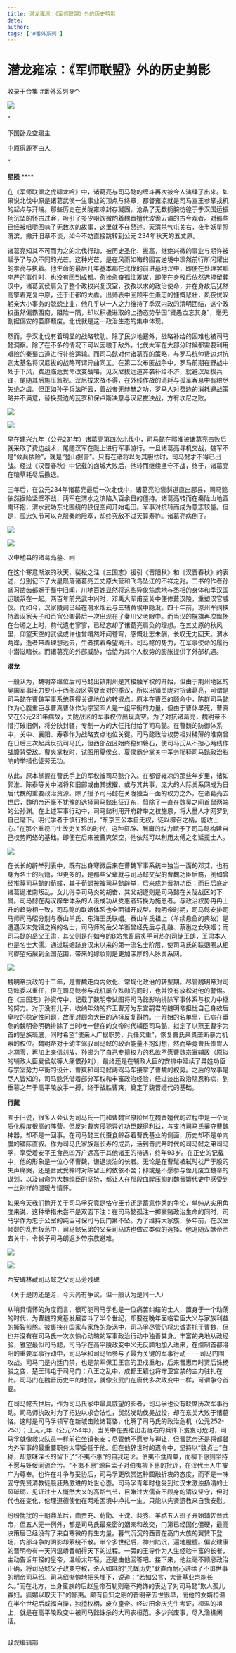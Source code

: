 ```yaml
---
title: 潜龙雍凉：《军师联盟》外的历史剪影
date: 
author: 
tags: ['#番外系列']
---
```

# 潜龙雍凉：《军师联盟》外的历史剪影


收录于合集 #番外系列 9个

<img src='/images/608/2.png' width='auto' />

“

下国卧龙空寤主

中原得鹿不由人

”

  

**星陨** ****

  

在《军师联盟之虎啸龙吟》中，诸葛亮与司马懿的缠斗再次被今人演绎了出来。如果说北伐中原是诸葛武侯一生事业的顶点与终章，都督雍凉就是司马宣王参掌戎机的起点与开端。那些历史在关陇雍凉封存凝固，沧桑了无数扼腕彷徨于季汉国运振扬沉坠的怀古过客，吸引了多少啜饮微酌着魏晋嬗代波诡云谲的古今观者。对那些已经被咀嚼回味了无数次的故事，这里就不在赘述。天清杀气屯关右，夜半妖星照渭滨。撇开旧章不谈，如今不妨直接跳转到公元
234年秋天的五丈原。

  

诸葛亮知其不可而为之的北伐行动，被历史圣化、拔高，继绝兴微的事业与期许被赋予了与众不同的光芒。这种光芒，是在风雨如晦的困苦逆境中凛然前行所闪耀出的崇高与执着。他生命的最后几年基本都在北伐的前进基地汉中，即便在处理罢黜李严的事件时，也没有回到成都。愈挫愈奋孤注筹谋，即便在身殁后依然选择留葬汉中，诸葛武侯肩负了整个政权兴复汉室，孜孜以求的政治使命，并在身故后犹然高擎着克复中原，还于旧都的大纛。出师表中回顾平生素志的慷慨悲壮，夙夜忧叹躬亲大小事务的兢兢业业，他几乎以一人之力维持了季汉内政的清明团结，这个政权虽然偏霸西南，阻险一隅，却以积极进取的上扬态势举国“贤愚佥忘其身”，毫无割据偏安的萎靡颓废。北伐就是这一政治生态的集中体现。

  

然而，季汉北伐有着明显的战略软肋。除了民少地蹇外，战略补给的困难也被司马懿洞察。除了在不多的情况下可以因粮于敌外，北伐大军在大部分时候都需要利用艰险的秦蜀古道进行补给运输。而司马懿对付诸葛亮的策略，与罗马统帅费边对抗迦太基名将汉尼拔的战略可谓异曲同工。在第二次布匿战争中，罗马前期在野战中处于下风，费边临危受命改变战略，见汉尼拔远道奔袭补给不济，就避汉尼拔兵锋，尾随其后施压监视。汉尼拔求战不得，在外线作战的消耗与孤军客悬中有粮尽矢绝之虞。但正如孙子兵法所云，善战者无赫赫之功，罗马人对费边的消耗避战策略并不满意，替换费边的瓦罗和保卢斯决意与汉尼拔决战，方有坎尼之败。

  

![](/images/608/3.jpeg)

![](/images/608/4.jpeg)

  

早在建兴九年（公元231年）诸葛亮第四次北伐中，司马懿在郭淮被诸葛亮击败后就采取了费边战术，尾随汉军在陇上进行军事游行。一旦诸葛亮寻机交战，魏军不是“敛兵依险”，就是“登山掘营”。只有在诸将以为其胆怯时，司马懿才不得已出战。经过《汉晋春秋》中记载的卤城大败后，他转而继续坚守不战，终于，诸葛亮在粮草耗尽后撤退。

  

三年后，在公元234年诸葛亮最后一次北伐中，诸葛亮沿褒斜道直出郿县，司马懿依然据险坚壁不战，两军在渭水之滨陷入百余日的僵持。诸葛亮转而在秦陇山地西南环抱，渭水武功东北围绕的狭促空间开始屯田。军事对抗转而成为意志较量。但是，孤忠矢节可以克服秦岭险塞，却终究敌不过天算寿祚。诸葛亮病倒了。

  

![](/images/608/5.jpeg)

![](/images/608/6.jpeg)

汉中勉县的诸葛亮墓、祠

  

在这个寒意渐浓的秋天，裴松之注《三国志》援引《晋阳秋》和《汉晋春秋》的表述，分别记下了大星陨落诸葛亮五丈原大营和飞鸟坠江的不祥之兆。二书的作者孙盛习凿齿都娴于蜀中旧闻，川地百姓显然将这些异象焦虑地与丞相的身体和季汉国运联系在一起。两百年前光武中兴时，邓禹大军甫至关中便修葺汉陵，重塑汉官威仪。而如今，汉家陵阙已经在渭水烟云与三辅黄埃中隐没。四十年前，凉州军阀挟持着汉家天子和百官公卿最后一次出现在了秦川父老眼中。而当汉的旌旗再次飘扬在台塬之上时，前代遗老寥寥，已经忘却了诸葛亮肩负的理想。在五丈原的秋风里，仰望天空的武侯或许也曾喟然吁问苍穹，感慨壮志未酬，长叹无力回天。渭水两岸，逝者带着理想远去，生者携着希望离开。司马懿的势力，在军事使命的履行中潜滋暗长。而诸葛亮的外部威胁，恰恰为其个人权势的膨胀提供了外部机遇。

  

 **潜龙**

  

一般认为，魏明帝继位后司马懿出镇荆州是其接触军权的开始，但由于荆州地区的吴国军事压力要小于西部战区需要面对的季汉，所以出镇关陇对抗诸葛亮，可谓是司马懿在曹魏军事系统获得关键地位的转捩点。原本在曹丕的顾命中，陈群司马懿作为心腹重臣与曹真曹休作为宗室军人是一组平衡的力量，但由于曹休早死，曹真又在公元231年病故，关陇战区的军事权位出现真空。为了对抗诸葛亮，魏明帝不惜打破旧例，将分陕封疆，专制一方的大任托付给了司马懿。在曹魏的防御体系中，关中、襄阳、寿春作为战略支点地位关键。司马懿政治权势相对稀薄的淮南曾在日后三次起兵反抗司马氏，但西部战区始终稳如磐石，使司马氏从不担心两线作战腹背受敌。曹爽掌权时，试图用夏侯玄、夏侯霸分掌关中军务稀释司马懿政治影响的举措也徒劳无功。

  

从此，原本掌握在曹氏手上的军权被司马懿介入。在都督雍凉的那些年岁里，诸如郭淮、陈泰等关中诸将和旧部或由其拔擢，或与其共事，庞大的人际关系网成为日后代魏的重要政治资源。除了授予司马懿在关陇独当一面的权力之外，在诸葛亮去世后，魏明帝还毫不犹豫的选择司马懿出征辽东，翦除了一直在魏吴之间首鼠两端的公孙渊。在上述军事行动中，司马懿利用开府辟举之权施恩，将大量人才网罗到自己麾下。明代学者于慎行指出，“东京三公本自无权，徒以辟召之柄，能收士心。”在那个重视门生故吏关系的时代，这种征辟、酬庸的权力赋予了司马懿构建自己权势网络的基础。即便在后来被曹爽架空，他依然可以利用太傅之名延揽士人。

  

![](/images/608/7.jpeg)

  

在长长的辟举列表中，既有出身寒微后来在曹魏军事系统中独当一面的邓艾，也有身为名士的阮籍，但更多的，是那些父辈就与司马懿交契的曹魏功臣后裔，例如曾经推荐司马懿的荀彧，其子荀顗被被司马懿辟举，后来成为晋初功臣；而日后底定诸葛诞淮南叛乱，女儿得幸司马炎的胡奋，其父胡遵则是司马懿在关陇战区的下属。司马懿在两汉辟举体系的人设成功从受惠者转换为施恩者。与政治权势冉冉上升的趋势相一致，司马懿的联姻体系也全面铺开成型。魏明帝时期，司马懿安排司马师司马昭分别与泰山羊氏、东海王氏联姻。泰山羊氏祖上（羊续悬鱼的典故）是遭遇汉末党锢之祸的名士，司马师的岳父羊衜曾经先后与孔融、蔡邕之女联姻；而司马懿的岳父王肃，其父则是在如今的B站鬼畜届炙手可热的司徒王朗，王肃本人也是名士大儒。通过联姻跻身汉末以来的第一流名士阶层，使司马氏的联姻圈从相同郡望拓展到全国范围，带来的嫁妆则是更加深厚的人脉关系网。

  

![](/images/608/8.jpeg)

  

魏明帝执政的十二年，是曹魏走向内敛化、常规化政治的转型期。尽管魏明帝对司马懿委以重任，但在司马懿参与戎机屡立殊勋的同时，也并没有放松对他的警惕。在《三国志》孙资传中，记载了魏明帝试图将司马懿影响排除军事体系与权力中枢的努力。对于没有儿子，收纳年幼的齐王曹芳为东宫嗣君的魏明帝担忧自己身故后皇权的稳定性问题，故而对顾命大臣的选择反复斟酌。一开始的名单里，已病在垂危的魏明帝明确排除了当时唯一健在的文帝时代辅臣司马懿，拟定了以燕王曹宇为首的皇族班底，同时希望“使亲人广据职势，兵任又重”，恢复曹氏亲贵垄断暴力机器的权位。魏明帝对于幼主驾驭司马懿的政治能量不抱幻想，然而毕竟曹氏贵胄人才凋零，再加上亲信刘放、孙资为了自己专擅权力的私欲不愿曹魏宗室辅政（原拟的辅政大臣夏侯献等人痛恨孙刘），最终还是在辅政大臣的安排中延续了异姓功臣与宗室势力平衡的设计，曹爽和司马懿两驾马车接掌了曹魏的权势。之后的故事是尽人皆知的，司马懿凭借着部分军权和丰富政治经验，经过淡出政治隐忍称病，到垂暮之年于高平陵放手一搏，终于战胜曹爽，奠定了魏晋嬗代的基础。

  

 **行藏**

  

囿于旧说，很多人会认为司马氏一门和曹魏官僚阶层在魏晋嬗代的过程中是一个同质化程度很高的阵营。但反对曹爽侵犯异姓功臣既得利益，与支持司马氏攘夺曹魏神器，却不是一回事。在司马懿三代蚕食鲸吞着曹氏基业的侧面，历史却不是单向度的铺陈直叙。作为司马氏家族最长寿的成员，活到晋武帝时代的司马懿之弟司马孚，享受着安平王食邑四万户远高于其他诸王的待遇，终年93岁。在正史的记载中，他的形象是一位心怀曹魏，谦退淡泊的长者。无论是在曹髦被弑时枕尸于股的失声痛哭，还是晋武受禅时对陈留王的依依不舍；抑或是不愿参与侄儿废立魏帝的谋划，以及自命为大魏纯臣的坚持，都让人在那段血腥压抑的魏晋嬗代史中感受到一丝别样的温暖与情怀。

  

如果今天我们抛开关于司马孚究竟是恪守臣节还是蓄意作秀的争论，单纯从实用角度来说，这种举措未尝不是双面下注：在司马懿孤注一掷豪赌政治生命的同时，司马孚作为忠于公室的纯臣可保司马氏门第不坠。为了维持大家族，多年前，在汉室倾颓的乱世板荡中，司马懿兄弟的父亲司马防也做过类似的选择。他追随汉献帝西去关中，令长子司马朗返乡带宗族避难。

  

![](/images/608/9.jpeg)

![](/images/608/10.jpeg)

西安碑林藏司马懿之父司马芳残碑

（关于是防还是芳，今天尚有争议，但一般认为是同一人）

  

从稍具情怀的角度而言，很可能司马孚也是一位痛苦纠结的士人，置身于一个动荡的时代，为曹魏的奠基发展奋斗了半个世纪，却要在晚年面临君臣大义与家族利益的撕裂煎熬。被裹挟在国家与家族的漩涡中，司马孚尽管仍将忠诚寄托于曹魏，但也并没有在司马氏一次次惊心动魄的军事政治行动中独善其身。丰富的央地从政经验，雅望最似司马懿，司马孚在高平陵政变中义无反顾地加入进来，在控制首都洛阳的重要军事行动中，司马孚和司马师参与了最为关键的军事行动\-----司马门围攻战。司马门是内廷门禁，也是禁军保卫王宫的卫戍重地，后来晋惠帝时贾后诛杨骏之变，楚王玮屯于司马门；八王之乱中，成都王颖也将守卫宫禁的主力驻扎在此。司马门在魏晋历史中的地位，就像玄武门在唐代多次政变中一样，可谓争夺首要。

  

在司马懿去世后，作为司马氏家中最具威望的长者，司马孚也没有缺席历次军事行动。司马师执政时为了拓边以求合法性，贸然发动伐吴战役，却在东关大败于诸葛恪。这时是司马孚领军在新城击败诸葛恪，化解了司马氏的政治危机（公元252-253）；正元元年（公元254年），当关中在姜维出击陇右的兵锋下岌岌可危时，司马孚就像救火队员一样前往坐镇长安；尽管他不愿参与禅让，但晋武帝还是将都督内外军事的最重要职务太宰委任于他。但在他辞世时的遗令中，坚持以“魏贞士”自称，却意味深长的留下了“不夷不惠”的自我定论。伯夷不食周粟，而柳下惠则坚持不愿与奸佞同流合污。“不夷不惠”源自孟子对伯夷柳下惠的批评，在汉代士人中被广为尊奉。也许在斗争与妥协后，司马孚更欣赏这种圆融折衷的态度，而不是一味固守先贤清教徒般狂热激进的处世心态。司马孚青年时也受到过汉末激浊扬清的士风砥砺，见证过士人慨然大义的高蹈气节，目睹过大儒奋不顾身的清议坚守，但时代也在变化，伦理道德使他在两难困境中挣扎一生，只能以先贤遗教来自我安慰。

  

纷纷扰扰的王朝鼎革后，由贾充、荀勖、王沈、裴秀、羊祜五人班子开始辅佐晋武帝，但五人无一例外，都是司马氏最亲密的姻亲和故交，门第已经固化僵硬，最高决策层已经没有了来自寒微的有生力量。暮气沉沉的西晋在高门大族的翼赞下登场，内部斗争的阴影却萦绕不散。半个多世纪后，神州陆沉，遍地腥膻。偏安建康的晋明帝有一天问温峤晋朝得天下的过程。一旁的王导作为人生经验丰富的长者，主动告诉年轻的皇帝，温峤太年轻，还是由他回答吧。接下来，他丝毫不顾忌政治正确，将司马懿父子政变夺权，杀人如麻的“光辉历史”耿直而耐心讲给了不谙世事的明帝司马绍。司马绍惭愧地把头埋下，说道：“若如公言，大晋基业岂能长久。”而在北方，出身蛮族的后赵皇帝石勒则毫不掩饰的表达了对司马懿“欺人孤儿寡妇，狐媚以取天下”的鄙夷。颇有自知之明的晋明帝去世很早，而他的女婿桓温在半个世纪后威福自操，独擅权柄，废立皇帝。经过田余庆先生考证，桓温的祖上，就是在高平陵政变中被司马懿诛杀的大司农桓范。多少兴废事，尽入渔樵闲话。

  

![]()

政观编辑部

